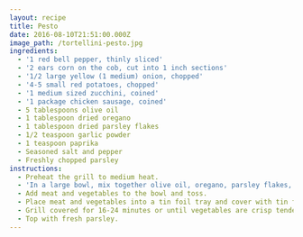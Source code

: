 ```yaml
---
layout: recipe
title: Pesto
date: 2016-08-10T21:51:00.000Z
image_path: /tortellini-pesto.jpg
ingredients:
  - '1 red bell pepper, thinly sliced'
  - '2 ears corn on the cob, cut into 1 inch sections'
  - '1/2 large yellow (1 medium) onion, chopped'
  - '4-5 small red potatoes, chopped'
  - '1 medium sized zucchini, coined'
  - '1 package chicken sausage, coined'
  - 5 tablespoons olive oil
  - 1 tablespoon dried oregano
  - 1 tablespoon dried parsley flakes
  - 1/2 teaspoon garlic powder
  - 1 teaspoon paprika
  - Seasoned salt and pepper
  - Freshly chopped parsley
instructions:
  - Preheat the grill to medium heat.
  - 'In a large bowl, mix together olive oil, oregano, parsley flakes, garlic powder, paprika, salt, and pepper.'
  - Add meat and vegetables to the bowl and toss.
  - Place meat and vegetables into a tin foil tray and cover with tin foil to make a sealed container.
  - Grill covered for 16-24 minutes or until vegetables are crisp tender.
  - Top with fresh parsley.
---
```



